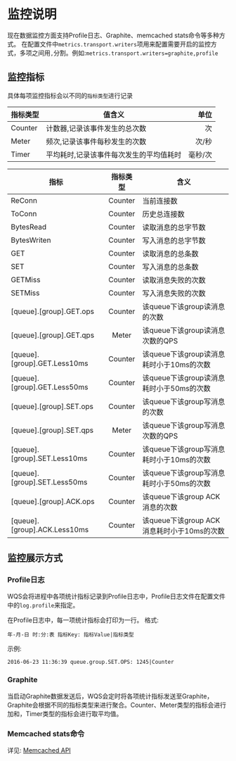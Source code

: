 # 监控说明

现在数据监控方面支持Profile日志、Graphite、memcached stats命令等多种方式。
在配置文件中`metrics.transport.writers`项用来配置需要开启的监控方式，多项之间用`,`分割。例如:`metrics.transport.writers=graphite,profile`

## 监控指标

具体每项监控指标会以不同的`指标类型`进行记录

| 指标类型 | 值含义 | 单位 |
| ---- | ---- | ----: |
| Counter | 计数器,记录该事件发生的总次数 | 次 |
| Meter | 频次,记录该事件每秒发生的次数 | 次/秒 |
| Timer | 平均耗时,记录该事件每次发生的平均值耗时 | 毫秒/次 |


| 指标 | 指标类型 | 含义 |
| ---- | :----: | ----- |
| ReConn | Counter | 当前连接数 |
| ToConn | Counter | 历史总连接数 |
| BytesRead | Counter | 读取消息的总字节数 |
| BytesWriten | Counter | 写入消息的总字节数 |
| GET | Counter | 读取消息的总条数 |
| SET | Counter | 写入消息的总条数 |
| GETMiss | Counter | 读取消息失败的次数 |
| SETMiss | Counter | 写入消息失败的次数 |
| [queue].[group].GET.ops | Counter | 该queue下该group读消息的次数 |
| [queue].[group].GET.qps | Meter | 该queue下该group读消息次数的QPS |
| [queue].[group].GET.Less10ms | Counter | 该queue下该group读消息耗时小于10ms的次数 |
| [queue].[group].GET.Less50ms | Counter | 该queue下该group读消息耗时小于50ms的次数 |
| [queue].[group].SET.ops | Counter | 该queue下该group写消息的次数 |
| [queue].[group].SET.qps | Meter | 该queue下该group写消息次数的QPS |
| [queue].[group].SET.Less10ms | Counter | 该queue下该group写消息耗时小于10ms的次数 |
| [queue].[group].SET.Less50ms | Counter | 该queue下该group写消息耗时小于50ms的次数 |
| [queue].[group].ACK.ops | Counter | 该queue下该group ACK消息的次数 |
| [queue].[group].ACK.Less10ms | Counter | 该queue下该group ACK消息耗时小于10ms的次数 |


## 监控展示方式
### Profile日志
WQS会将进程中各项统计指标记录到Profile日志中，Profile日志文件在配置文件中的`log.profile`来指定。

在Profile日志中，每一项统计指标会打印为一行。
格式:

`年-月-日 时:分:表 指标Key: 指标Value|指标类型`

示例:

`2016-06-23 11:36:39 queue.group.SET.OPS: 1245|Counter`

### Graphite
当启动Graphite数据发送后，WQS会定时将各项统计指标发送至Graphite，Graphite会根据不同的指标类型来进行聚合。Counter、Meter类型的指标会进行加和，Timer类型的指标会进行取平均值。

### Memcached stats命令
详见: [Memcached API](memcached_cn.md#stats)
